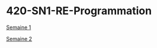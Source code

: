 # 420-SN1-RE-Programmation
[Semaine 1](semaine01/introduction.md)

[Semaine 2](semaine02/semaine02.md)
